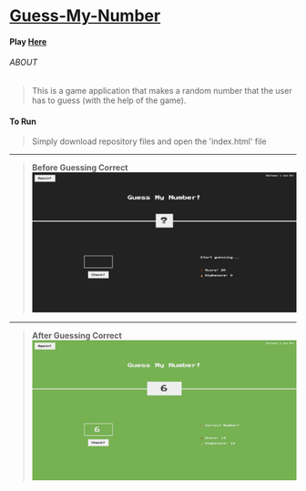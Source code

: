 # [Guess-My-Number](https://uche-jordy-guess-my-number.netlify.app/)

#### Play [Here](https://uche-jordy-guess-my-number.netlify.app/)

###### ABOUT

> This is a game application that makes a random number that the user has to guess (with the help of the game).

#### To Run
> Simply download repository files and open the 'index.html' file
---

> **Before Guessing Correct**![Game in Play](./Images/before.png)

---

> **After Guessing Correct**![Game in Play](Images/after.png)
